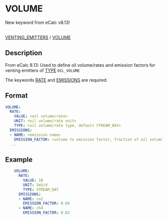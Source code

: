 # VOLUME
<span className="major-change-new-feature"> 
New keyword from eCalc v8.13!
</span> 
<br></br>

[VENTING_EMITTERS](/about/references/keywords/VENTING_EMITTERS.md) /
[VOLUME](/about/references/keywords/VOLUME.md)

## Description

From eCalc 8.13: Used to define oil volume/rates and emission factors for venting emitters of [TYPE](/about/references/keywords/TYPE.md) `OIL_VOLUME`

The keywords [RATE](/about/references/keywords/RATE.md) and [EMISSIONS](/about/references/keywords/EMISSIONS.md) are required.

## Format

~~~~~~~~yaml
VOLUME:
  RATE:
    VALUE: <oil volume/rate>
    UNIT: <oil volume/rate unit>
    TYPE: <oil volume/rate type, default STREAM_DAY>
  EMISSIONS:
  - NAME: <emission name>
    EMISSION_FACTOR: <volume to emission factor, fraction of oil volume>
  ...

~~~~~~~~

## Example
~~~~~~~~yaml
    VOLUME:
      RATE:
        VALUE: 10
        UNIT: Sm3/d
        TYPE: STREAM_DAY
      EMISSIONS:
      - NAME: co2
        EMISSION_FACTOR: 0.04
      - NAME: ch4
        EMISSION_FACTOR: 0.02
~~~~~~~~

